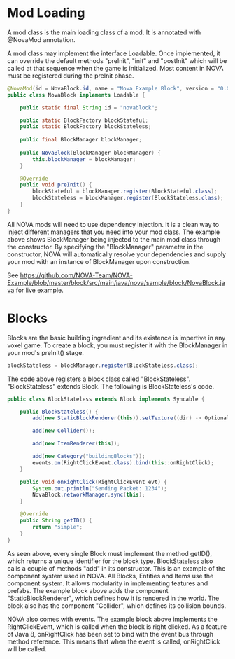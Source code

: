 # Mod Loading
A mod class is the main loading class of a mod. It is annotated with @NovaMod annotation.

A mod class may implement the interface Loadable. Once implemented, it can override the default methods "preInit", "init" and "postInit" which will be called at that sequence when the game is initialized. Most content in NOVA must be registered during the preInit phase.

```java
@NovaMod(id = NovaBlock.id, name = "Nova Example Block", version = "0.0.1", novaVersion = "0.0.1")
public class NovaBlock implements Loadable {

    public static final String id = "novablock";

    public static BlockFactory blockStateful;
    public static BlockFactory blockStateless;
    
    public final BlockManager blockManager;
    
    public NovaBlock(BlockManager blockManager) {
        this.blockManager = blockManager;
    }

    @Override
    public void preInit() {
        blockStateful = blockManager.register(BlockStateful.class);
        blockStateless = blockManager.register(BlockStateless.class);
    }
}
```
All NOVA mods will need to use dependency injection. It is a clean way to inject different managers that you need into your mod class. The example above shows BlockManager being injected to the main mod class through the constructor. By specifying the "BlockManager" parameter in the constructor, NOVA will automatically resolve your dependencies and supply your mod with an instance of BlockManager upon construction.

See https://github.com/NOVA-Team/NOVA-Example/blob/master/block/src/main/java/nova/sample/block/NovaBlock.java for live example.

# Blocks
Blocks are the basic building ingredient and its existence is impertive in any voxel game. To create a block, you must register it with the BlockManager in your mod's preInit() stage.

```java
blockStateless = blockManager.register(BlockStateless.class);
```

The code above registers a block class called "BlockStateless". "BlockStateless" extends Block. The following is BlockStateless's code.

```java
public class BlockStateless extends Block implements Syncable {

	public BlockStateless() {
		add(new StaticBlockRenderer(this)).setTexture((dir) -> Optional.of(NovaBlock.steelTexture));

		add(new Collider());

		add(new ItemRenderer(this));

		add(new Category("buildingBlocks"));
		events.on(RightClickEvent.class).bind(this::onRightClick);
	}

	public void onRightClick(RightClickEvent evt) {
		System.out.println("Sending Packet: 1234");
		NovaBlock.networkManager.sync(this);
	}

	@Override
	public String getID() {
		return "simple";
	}
}
```

As seen above, every single Block must implement the method getID(), which returns a unique identifier for the block type. BlockStateless also calls a couple of methods "add" in its constructor. This is an example of the component system used in NOVA. All Blocks, Entities and Items use the component system. It allows modularity in implementing features and prefabs. The example block above adds the component "StaticBlockRenderer", which defines how it is rendered in the world. The block also has the component "Collider", which defines its collision bounds.

NOVA also comes with events. The example block above implements the RightClickEvent, which is called when the block is right clicked. As a feature of Java 8, onRightClick has been set to bind with the event bus through method reference. This means that when the event is called, onRightClick will be called.
